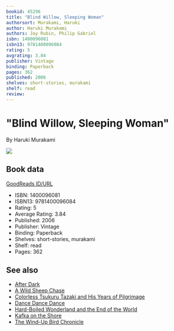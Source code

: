 ```yaml
---
bookid: 45296
title: "Blind Willow, Sleeping Woman"
authorsort: Murakami, Haruki
author: Haruki Murakami
authors: Jay Rubin, Philip Gabriel
isbn: 1400096081
isbn13: 9781400096084
rating: 5
avgrating: 3.84
publisher: Vintage
binding: Paperback
pages: 362
published: 2006
shelves: short-stories, murakami
shelf: read
review: 
---
```


# "Blind Willow, Sleeping Woman"

By Haruki Murakami

![](../../1441292330l/45296.jpg)

## Book data

[GoodReads ID/URL](https://www.goodreads.com/book/show/45296)

- ISBN: 1400096081
- ISBN13: 9781400096084
- Rating: 5
- Average Rating: 3.84
- Published: 2006
- Publisher: Vintage
- Binding: Paperback
- Shelves: short-stories, murakami
- Shelf: read
- Pages: 362


## See also

- [After Dark](After_Dark.md)
- [A Wild Sheep Chase](A_Wild_Sheep_Chase.md)
- [Colorless Tsukuru Tazaki and His Years of Pilgrimage](Colorless_Tsukuru_Tazaki_and_His_Years_of_Pilgrimage.md)
- [Dance Dance Dance](Dance_Dance_Dance.md)
- [Hard-Boiled Wonderland and the End of the World](Hard-Boiled_Wonderland_and_the_End_of_the_World.md)
- [Kafka on the Shore](Kafka_on_the_Shore.md)
- [The Wind-Up Bird Chronicle](The_Wind-Up_Bird_Chronicle.md)
